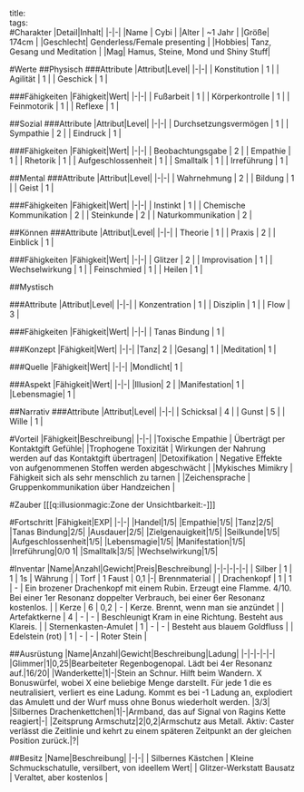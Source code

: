 title:   
tags:   
#Charakter
|Detail|Inhalt|
|-|-|
|Name | Cybi |
|Alter | ~1 Jahr |
|Größe| 174cm |
|Geschlecht| Genderless/Female presenting |
|Hobbies| Tanz, Gesang und Meditation |
|Mag| Hamus, Steine, Mond und Shiny Stuff|

#Werte
##Physisch
###Attribute
|Attribut|Level|
|-|-|
| Konstitution | 1 |
| Agilität | 1 |
| Geschick | 1 |

###Fähigkeiten
|Fähigkeit|Wert|
|-|-|
| Fußarbeit | 1 |
| Körperkontrolle | 1 |
| Feinmotorik | 1 |
| Reflexe | 1 |


##Sozial
###Attribute 
|Attribut|Level|
|-|-|
| Durchsetzungsvermögen | 1 |
| Sympathie | 2 |
| Eindruck | 1 |


###Fähigkeiten
|Fähigkeit|Wert|
|-|-|
| Beobachtungsgabe | 2 |
| Empathie | 1 |
| Rhetorik | 1 |
| Aufgeschlossenheit | 1 |
| Smalltalk | 1 |
| Irreführung | 1 |



##Mental
###Attribute 
|Attribut|Level|
|-|-|
| Wahrnehmung | 2 |
| Bildung | 1 |
| Geist | 1 |


###Fähigkeiten
|Fähigkeit|Wert|
|-|-|
| Instinkt | 1 |
| Chemische Kommunikation | 2 |
| Steinkunde | 2 |
| Naturkommunikation | 2 |


##Können
###Attribute 
|Attribut|Level|
|-|-|
| Theorie | 1 |
| Praxis | 2 |
| Einblick | 1 |


###Fähigkeiten
|Fähigkeit|Wert|
|-|-|
| Glitzer | 2 |
| Improvisation | 1 |
| Wechselwirkung | 1 |
| Feinschmied | 1 |
| Heilen | 1 |

##Mystisch


###Attribute 
|Attribut|Level|
|-|-|
| Konzentration | 1 |
| Disziplin | 1 |
| Flow | 3 |

###Fähigkeiten
|Fähigkeit|Wert|
|-|-|
| Tanas Bindung | 1 |

###Konzept
|Fähigkeit|Wert|
|-|-|
|Tanz| 2 |
|Gesang| 1 |
|Meditation| 1 |

###Quelle
|Fähigkeit|Wert|
|-|-|
|Mondlicht| 1 |

###Aspekt
|Fähigkeit|Wert|
|-|-|
|Illusion| 2 |
|Manifestation| 1 |
|Lebensmagie| 1 |

##Narrativ
###Attribute 
|Attribut|Level|
|-|-|
| Schicksal | 4 |
| Gunst | 5 |
| Wille | 1 |

#Vorteil
|Fähigkeit|Beschreibung|
|-|-|
|Toxische Empathie | Überträgt per Kontaktgift Gefühle|
|Trophogene Toxizität | Wirkungen der Nahrung werden auf das Kontaktgift übertragen|
|Detoxifikation | Negative Effekte von aufgenommenen Stoffen werden abgeschwächt |
|Mykisches Mimikry | Fähigkeit sich als sehr menschlich zu tarnen |
|Zeichensprache | Gruppenkommunikation über Handzeichen |

#Zauber
[[[q:illusionmagic:Zone der Unsichtbarkeit:-]]]

#Fortschritt
|Fähigkeit|EXP|
|-|-|
|Handel|1/5|
|Empathie|1/5|
|Tanz|2/5|
|Tanas Bindung|2/5|
|Ausdauer|2/5|
|Zielgenauigkeit|1/5|
|Seilkunde|1/5|
|Aufgeschlossenheit|1/5|
|Lebensmagie|1/5|
|Manifestation|1/5|
|Irreführung|0/0 1|
|Smalltalk|3/5|
|Wechselwirkung|1/5|

#Inventar
|Name|Anzahl|Gewicht|Preis|Beschreibung|
|-|-|-|-|-|
| Silber | 1 | 1 | 1s | Währung |
| Torf | 1 Faust | 0,1 |-| Brennmaterial |
| Drachenkopf | 1 | 1 | - | Ein brozener Drachenkopf mit einem Rubin. Erzeugt eine Flamme. 4/10. Bei einer 1er Resonanz doppelter Verbrauch, bei einer 6er Resonanz kostenlos. |
| Kerze | 6 | 0,2 | - | Kerze. Brennt, wenn man sie anzündet |
| Artefaktkerne | 4 | - | - | Beschleunigt Kram in eine Richtung. Besteht aus Klareis. |
| Sternenkasten-Amulet | 1 | - | - | Besteht aus blauem Goldfluss |
| Edelstein (rot) | 1 | - | - | Roter Stein |

##Ausrüstung
|Name|Anzahl|Gewicht|Beschreibung|Ladung|
|-|-|-|-|-|
|Glimmer|1|0,25|Bearbeiteter Regenbogenopal. Lädt bei 4er Resonanz auf.|16/20|
|Wanderkette|1|-|Stein an Schnur. Hilft beim Wandern. X Bonuswürfel, wobei X eine beliebige Menge darstellt. Für jede 1 die es neutralisiert, verliert es eine Ladung. Kommt es bei -1 Ladung an, explodiert das Amulett und der Wurf muss ohne Bonus wiederholt werden. |3/3|
|Silbernes Drachenkettchen|1|-|Armband, das auf Signal von Ragins Kette reagiert|-|
|Zeitsprung Armschutz|2|0,2|Armschutz aus Metall. Aktiv: Caster verlässt die Zeitlinie und kehrt zu einem späteren Zeitpunkt an der gleichen Position zurück.|?|


##Besitz
|Name|Beschreibung|
|-|-|
| Silbernes Kästchen | Kleine Schmuckschatulle, versilbert, von ideellem Wert|
| Glitzer-Werkstatt Bausatz | Veraltet, aber kostenlos |




